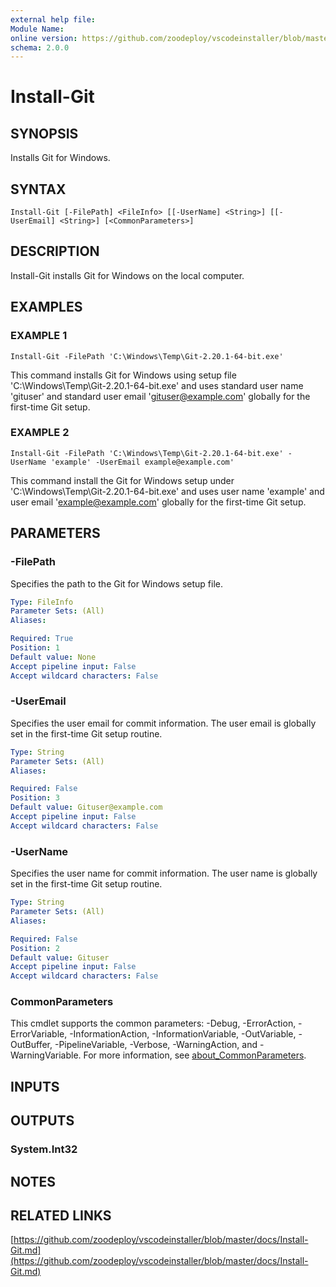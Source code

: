 ```yaml
---
external help file:
Module Name:
online version: https://github.com/zoodeploy/vscodeinstaller/blob/master/docs/Install-Git.md
schema: 2.0.0
---
```


# Install-Git

## SYNOPSIS
Installs Git for Windows.

## SYNTAX

```
Install-Git [-FilePath] <FileInfo> [[-UserName] <String>] [[-UserEmail] <String>] [<CommonParameters>]
```

## DESCRIPTION
Install-Git installs Git for Windows on the local computer.

## EXAMPLES

### EXAMPLE 1
```
Install-Git -FilePath 'C:\Windows\Temp\Git-2.20.1-64-bit.exe'
```

This command installs Git for Windows using setup file 'C:\Windows\Temp\Git-2.20.1-64-bit.exe'
and uses standard user name 'gituser' and standard user email 'gituser@example.com' globally for the
first-time Git setup.

### EXAMPLE 2
```
Install-Git -FilePath 'C:\Windows\Temp\Git-2.20.1-64-bit.exe' -UserName 'example' -UserEmail example@example.com'
```

This command install the Git for Windows setup under 'C:\Windows\Temp\Git-2.20.1-64-bit.exe'
and uses user name 'example' and user email 'example@example.com' globally for the first-time Git setup.

## PARAMETERS

### -FilePath
Specifies the path to the Git for Windows setup file.

```yaml
Type: FileInfo
Parameter Sets: (All)
Aliases:

Required: True
Position: 1
Default value: None
Accept pipeline input: False
Accept wildcard characters: False
```

### -UserEmail
Specifies the user email for commit information.
The user email is globally set in the first-time Git
setup routine.

```yaml
Type: String
Parameter Sets: (All)
Aliases:

Required: False
Position: 3
Default value: Gituser@example.com
Accept pipeline input: False
Accept wildcard characters: False
```

### -UserName
Specifies the user name for commit information.
The user name is globally set in the first-time Git setup
routine.

```yaml
Type: String
Parameter Sets: (All)
Aliases:

Required: False
Position: 2
Default value: Gituser
Accept pipeline input: False
Accept wildcard characters: False
```

### CommonParameters
This cmdlet supports the common parameters: -Debug, -ErrorAction, -ErrorVariable, -InformationAction, -InformationVariable, -OutVariable, -OutBuffer, -PipelineVariable, -Verbose, -WarningAction, and -WarningVariable. For more information, see [about_CommonParameters](http://go.microsoft.com/fwlink/?LinkID=113216).

## INPUTS

## OUTPUTS

### System.Int32
## NOTES

## RELATED LINKS

[https://github.com/zoodeploy/vscodeinstaller/blob/master/docs/Install-Git.md](https://github.com/zoodeploy/vscodeinstaller/blob/master/docs/Install-Git.md)

